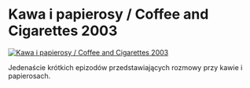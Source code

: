 Kawa i papierosy / Coffee and Cigarettes 2003 
=============
[![Kawa i papierosy / Coffee and Cigarettes 2003 ](http://vidos.pl/images/player.gif)](http://vidos.pl/kawa-i-papierosy-coffee-and-cigarettes-2003)

 Jedenaście krótkich epizodów przedstawiających rozmowy przy kawie i papierosach. 
